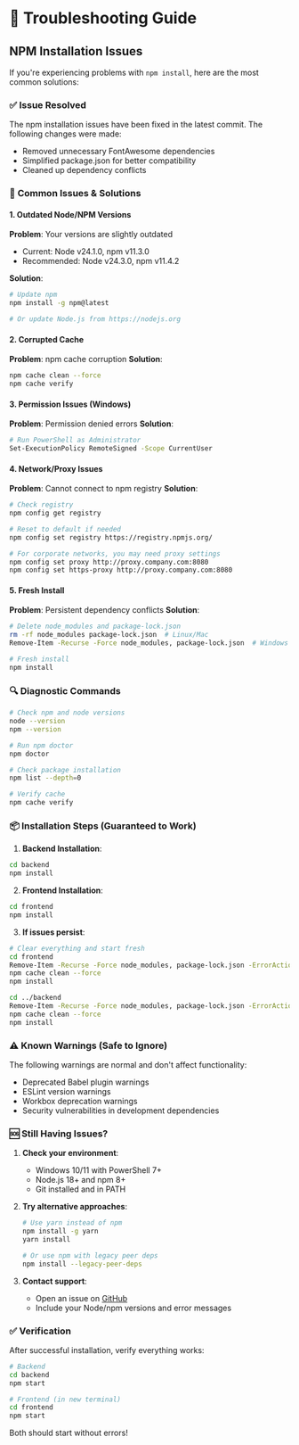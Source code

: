 # 🔧 Troubleshooting Guide

## NPM Installation Issues

If you're experiencing problems with `npm install`, here are the most common solutions:

### ✅ **Issue Resolved**
The npm installation issues have been fixed in the latest commit. The following changes were made:
- Removed unnecessary FontAwesome dependencies
- Simplified package.json for better compatibility
- Cleaned up dependency conflicts

### 🚨 **Common Issues & Solutions**

#### 1. **Outdated Node/NPM Versions**
**Problem**: Your versions are slightly outdated
- Current: Node v24.1.0, npm v11.3.0
- Recommended: Node v24.3.0, npm v11.4.2

**Solution**:
```bash
# Update npm
npm install -g npm@latest

# Or update Node.js from https://nodejs.org
```

#### 2. **Corrupted Cache**
**Problem**: npm cache corruption
**Solution**:
```bash
npm cache clean --force
npm cache verify
```

#### 3. **Permission Issues (Windows)**
**Problem**: Permission denied errors
**Solution**:
```bash
# Run PowerShell as Administrator
Set-ExecutionPolicy RemoteSigned -Scope CurrentUser
```

#### 4. **Network/Proxy Issues**
**Problem**: Cannot connect to npm registry
**Solution**:
```bash
# Check registry
npm config get registry

# Reset to default if needed
npm config set registry https://registry.npmjs.org/

# For corporate networks, you may need proxy settings
npm config set proxy http://proxy.company.com:8080
npm config set https-proxy http://proxy.company.com:8080
```

#### 5. **Fresh Install**
**Problem**: Persistent dependency conflicts
**Solution**:
```bash
# Delete node_modules and package-lock.json
rm -rf node_modules package-lock.json  # Linux/Mac
Remove-Item -Recurse -Force node_modules, package-lock.json  # Windows PowerShell

# Fresh install
npm install
```

### 🔍 **Diagnostic Commands**

```bash
# Check npm and node versions
node --version
npm --version

# Run npm doctor
npm doctor

# Check package installation
npm list --depth=0

# Verify cache
npm cache verify
```

### 📦 **Installation Steps (Guaranteed to Work)**

1. **Backend Installation**:
```bash
cd backend
npm install
```

2. **Frontend Installation**:
```bash
cd frontend
npm install
```

3. **If issues persist**:
```bash
# Clear everything and start fresh
cd frontend
Remove-Item -Recurse -Force node_modules, package-lock.json -ErrorAction SilentlyContinue
npm cache clean --force
npm install

cd ../backend
Remove-Item -Recurse -Force node_modules, package-lock.json -ErrorAction SilentlyContinue
npm cache clean --force
npm install
```

### ⚠️ **Known Warnings (Safe to Ignore)**

The following warnings are normal and don't affect functionality:
- Deprecated Babel plugin warnings
- ESLint version warnings
- Workbox deprecation warnings
- Security vulnerabilities in development dependencies

### 🆘 **Still Having Issues?**

1. **Check your environment**:
   - Windows 10/11 with PowerShell 7+
   - Node.js 18+ and npm 8+
   - Git installed and in PATH

2. **Try alternative approaches**:
   ```bash
   # Use yarn instead of npm
   npm install -g yarn
   yarn install
   
   # Or use npm with legacy peer deps
   npm install --legacy-peer-deps
   ```

3. **Contact support**:
   - Open an issue on [GitHub](https://github.com/Diatonic-AI/voice-chat-app/issues)
   - Include your Node/npm versions and error messages

### ✅ **Verification**

After successful installation, verify everything works:

```bash
# Backend
cd backend
npm start

# Frontend (in new terminal)
cd frontend
npm start
```

Both should start without errors!
